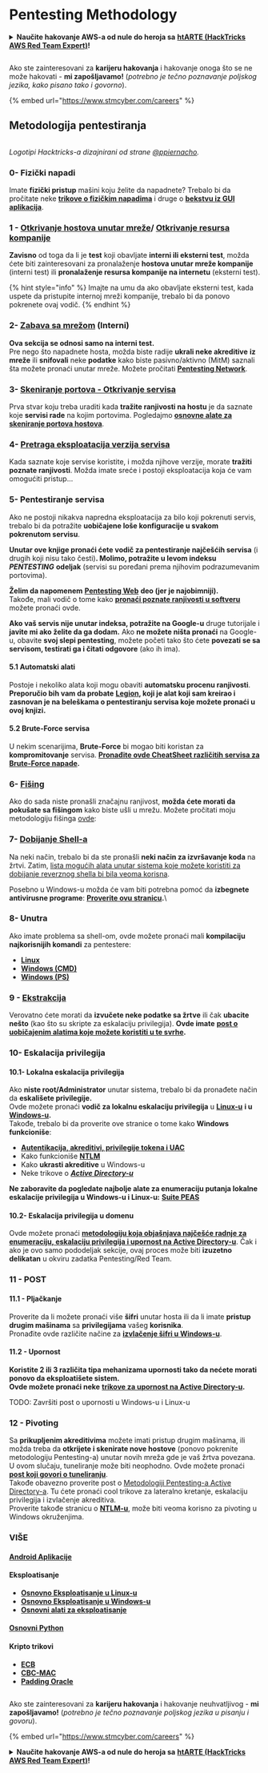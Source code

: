# Pentesting Methodology

<details>

<summary><strong>Naučite hakovanje AWS-a od nule do heroja sa</strong> <a href="https://training.hacktricks.xyz/courses/arte"><strong>htARTE (HackTricks AWS Red Team Expert)</strong></a><strong>!</strong></summary>

Drugi načini podrške HackTricks-u:

* Ako želite da vidite svoju **kompaniju reklamiranu na HackTricks-u** ili da **preuzmete HackTricks u PDF formatu** proverite [**PLANOVE ZA PRIJEM**](https://github.com/sponsors/carlospolop)!
* Nabavite [**zvanični PEASS & HackTricks swag**](https://peass.creator-spring.com)
* Otkrijte [**Porodicu PEASS**](https://opensea.io/collection/the-peass-family), našu kolekciju ekskluzivnih [**NFT-ova**](https://opensea.io/collection/the-peass-family)
* **Pridružite se** 💬 [**Discord grupi**](https://discord.gg/hRep4RUj7f) ili [**telegram grupi**](https://t.me/peass) ili nas **pratite** na **Twitteru** 🐦 [**@hacktricks\_live**](https://twitter.com/hacktricks\_live)**.**
* **Podelite svoje hakovanje trikove slanjem PR-ova na** [**HackTricks**](https://github.com/carlospolop/hacktricks) i [**HackTricks Cloud**](https://github.com/carlospolop/hacktricks-cloud) github repozitorijume.

</details>

<figure><img src="../.gitbook/assets/image (1) (1) (1) (1) (1) (1) (1) (1) (1) (1) (1) (1) (1) (1) (1) (1) (1) (1) (1) (1) (1) (1).png" alt=""><figcaption></figcaption></figure>

Ako ste zainteresovani za **karijeru hakovanja** i hakovanje onoga što se ne može hakovati - **mi zapošljavamo!** (_potrebno je tečno poznavanje poljskog jezika, kako pisano tako i govorno_).

{% embed url="https://www.stmcyber.com/careers" %}

## Metodologija pentestiranja

<figure><img src="../.gitbook/assets/HACKTRICKS-logo.svg" alt=""><figcaption></figcaption></figure>

_Logotipi Hacktricks-a dizajnirani od strane_ [_@ppiernacho_](https://www.instagram.com/ppieranacho/)_._

### 0- Fizički napadi

Imate **fizički pristup** mašini koju želite da napadnete? Trebalo bi da pročitate neke [**trikove o fizičkim napadima**](../hardware-physical-access/physical-attacks.md) i druge o [**bekstvu iz GUI aplikacija**](../hardware-physical-access/escaping-from-gui-applications.md).

### 1 - [Otkrivanje hostova unutar mreže](pentesting-network/#discovering-hosts)/ [Otkrivanje resursa kompanije](external-recon-methodology/)

**Zavisno** od toga da li je **test** koji obavljate **interni ili eksterni test**, možda ćete biti zainteresovani za pronalaženje **hostova unutar mreže kompanije** (interni test) ili **pronalaženje resursa kompanije na internetu** (eksterni test).

{% hint style="info" %}
Imajte na umu da ako obavljate eksterni test, kada uspete da pristupite internoj mreži kompanije, trebalo bi da ponovo pokrenete ovaj vodič.
{% endhint %}

### **2-** [**Zabava sa mrežom**](pentesting-network/) **(Interni)**

**Ova sekcija se odnosi samo na interni test.**\
Pre nego što napadnete hosta, možda biste radije **ukrali neke akreditive** **iz mreže** ili **snifovali** neke **podatke** kako biste pasivno/aktivno (MitM) saznali šta možete pronaći unutar mreže. Možete pročitati [**Pentesting Network**](pentesting-network/#sniffing).

### 3- [Skeniranje portova - Otkrivanje servisa](pentesting-network/#scanning-hosts)

Prva stvar koju treba uraditi kada **tražite ranjivosti na hostu** je da saznate koje **servisi rade** na kojim portovima. Pogledajmo [**osnovne alate za skeniranje portova hostova**](pentesting-network/#scanning-hosts).

### **4-** [Pretraga eksploatacija verzija servisa](search-exploits.md)

Kada saznate koje servise koristite, i možda njihove verzije, morate **tražiti poznate ranjivosti**. Možda imate sreće i postoji eksploatacija koja će vam omogućiti pristup...

### **5-** Pentestiranje servisa

Ako ne postoji nikakva napredna eksploatacija za bilo koji pokrenuti servis, trebalo bi da potražite **uobičajene loše konfiguracije u svakom pokrenutom servisu**.

**Unutar ove knjige pronaći ćete vodič za pentestiranje najčešćih servisa** (i drugih koji nisu tako česti)**. Molimo, potražite u levom indeksu** _**PENTESTING**_ **odeljak** (servisi su poređani prema njihovim podrazumevanim portovima).

**Želim da napomenem** [**Pentesting Web**](../network-services-pentesting/pentesting-web/) **deo (jer je najobimniji).**\
Takođe, mali vodič o tome kako [**pronaći poznate ranjivosti u softveru**](search-exploits.md) možete pronaći ovde.

**Ako vaš servis nije unutar indeksa, potražite na Google-u** druge tutorijale i **javite mi ako želite da ga dodam.** Ako **ne možete ništa pronaći** na Google-u, obavite **svoj slepi pentesting**, možete početi tako što ćete **povezati se sa servisom, testirati ga i čitati odgovore** (ako ih ima).

#### 5.1 Automatski alati

Postoje i nekoliko alata koji mogu obaviti **automatsku procenu ranjivosti**. **Preporučio bih vam da probate** [**Legion**](https://github.com/carlospolop/legion)**, koji je alat koji sam kreirao i zasnovan je na beleškama o pentestiranju servisa koje možete pronaći u ovoj knjizi.**

#### **5.2 Brute-Force servisa**

U nekim scenarijima, **Brute-Force** bi mogao biti koristan za **kompromitovanje** servisa. [**Pronađite ovde CheatSheet različitih servisa za Brute-Force napade**](brute-force.md)**.**

### 6- [Fišing](phishing-methodology/)

Ako do sada niste pronašli značajnu ranjivost, **možda ćete morati da pokušate sa fišingom** kako biste ušli u mrežu. Možete pročitati moju metodologiju fišinga [ovde](phishing-methodology/):

### **7-** [**Dobijanje Shell-a**](shells/)

Na neki način, trebalo bi da ste pronašli **neki način za izvršavanje koda** na žrtvi. Zatim, [lista mogućih alata unutar sistema koje možete koristiti za dobijanje reverznog shella bi bila veoma korisna](shells/).

Posebno u Windows-u možda će vam biti potrebna pomoć da **izbegnete antivirusne programe**: [**Proverite ovu stranicu**](../windows-hardening/av-bypass.md)**.**\\

### 8- Unutra

Ako imate problema sa shell-om, ovde možete pronaći mali **kompilaciju najkorisnijih komandi** za pentestere:

* [**Linux**](../linux-hardening/useful-linux-commands.md)
* [**Windows (CMD)**](../windows-hardening/basic-cmd-for-pentesters.md)
* [**Windows (PS)**](../windows-hardening/basic-powershell-for-pentesters/)

### **9 -** [**Ekstrakcija**](exfiltration.md)

Verovatno ćete morati da **izvučete neke podatke sa žrtve** ili čak **ubacite nešto** (kao što su skripte za eskalaciju privilegija). **Ovde imate** [**post o uobičajenim alatima koje možete koristiti u te svrhe**](exfiltration.md)**.**

### **10- Eskalacija privilegija**

#### **10.1- Lokalna eskalacija privilegija**

Ako **niste root/Administrator** unutar sistema, trebalo bi da pronađete način da **eskališete privilegije.**\
Ovde možete pronaći **vodič za lokalnu eskalaciju privilegija** u [**Linux-u**](../linux-hardening/privilege-escalation/) **i u** [**Windows-u**](../windows-hardening/windows-local-privilege-escalation/)**.**\
Takođe, trebalo bi da proverite ove stranice o tome kako **Windows funkcioniše**:

* [**Autentikacija, akreditivi, privilegije tokena i UAC**](../windows-hardening/authentication-credentials-uac-and-efs/)
* Kako funkcioniše [**NTLM**](../windows-hardening/ntlm/)
* Kako **ukrasti akreditive** u Windows-u
* Neke trikove o [_**Active Directory-u**_](../windows-hardening/active-directory-methodology/)

**Ne zaboravite da pogledate najbolje alate za enumeraciju putanja lokalne eskalacije privilegija u Windows-u i Linux-u:** [**Suite PEAS**](https://github.com/carlospolop/privilege-escalation-awesome-scripts-suite)

#### **10.2- Eskalacija privilegija u domenu**

Ovde možete pronaći [**metodologiju koja objašnjava najčešće radnje za enumeraciju, eskalaciju privilegija i upornost na Active Directory-u**](../windows-hardening/active-directory-methodology/). Čak i ako je ovo samo pododeljak sekcije, ovaj proces može biti **izuzetno delikatan** u okviru zadatka Pentesting/Red Team.

### 11 - POST

#### **11.1 - Pljačkanje**

Proverite da li možete pronaći više **šifri** unutar hosta ili da li imate **pristup drugim mašinama** sa **privilegijama** vašeg **korisnika**.\
Pronađite ovde različite načine za [**izvlačenje šifri u Windows-u**](https://github.com/carlospolop/hacktricks/blob/rs/generic-methodologies-and-resources/broken-reference/README.md).

#### 11.2 - Upornost

**Koristite 2 ili 3 različita tipa mehanizama upornosti tako da nećete morati ponovo da eksploatišete sistem.**\
**Ovde možete pronaći neke** [**trikove za upornost na Active Directory-u**](../windows-hardening/active-directory-methodology/#persistence)**.**

TODO: Završiti post o upornosti u Windows-u i Linux-u

### 12 - Pivoting

Sa **prikupljenim akreditivima** možete imati pristup drugim mašinama, ili možda treba da **otkrijete i skenirate nove hostove** (ponovo pokrenite metodologiju Pentesting-a) unutar novih mreža gde je vaš žrtva povezana.\
U ovom slučaju, tuneliranje može biti neophodno. Ovde možete pronaći [**post koji govori o tuneliranju**](tunneling-and-port-forwarding.md).\
Takođe obavezno proverite post o [Metodologiji Pentesting-a Active Directory-a](../windows-hardening/active-directory-methodology/). Tu ćete pronaći cool trikove za lateralno kretanje, eskalaciju privilegija i izvlačenje akreditiva.\
Proverite takođe stranicu o [**NTLM-u**](../windows-hardening/ntlm/), može biti veoma korisno za pivoting u Windows okruženjima.

### VIŠE

#### [Android Aplikacije](../mobile-pentesting/android-app-pentesting/)

#### **Eksploatisanje**

* [**Osnovno Eksploatisanje u Linux-u**](../reversing-and-exploiting/linux-exploiting-basic-esp/)
* [**Osnovno Eksploatisanje u Windows-u**](../reversing-and-exploiting/windows-exploiting-basic-guide-oscp-lvl.md)
* [**Osnovni alati za eksploatisanje**](../reversing-and-exploiting/tools/)

#### [**Osnovni Python**](python/)

#### **Kripto trikovi**

* [**ECB**](../crypto-and-stego/electronic-code-book-ecb.md)
* [**CBC-MAC**](../crypto-and-stego/cipher-block-chaining-cbc-mac-priv.md)
* [**Padding Oracle**](../crypto-and-stego/padding-oracle-priv.md)

<figure><img src="https://github.com/carlospolop/hacktricks/blob/rs/.gitbook/assets/image%20(1)%20(1)%20(1)%20(1)%20(1)%20(1)%20(1)%20(1)%20(1)%20(1)%20(1)%20(1)%20(1)%20(1)%20(1)%20(1)%20(1)%20(1)%20(1)%20(1)%20(1)%20(1)%20(1).png" alt=""><figcaption></figcaption></figure>

Ako ste zainteresovani za **karijeru hakovanja** i hakovanje neuhvatljivog - **mi zapošljavamo!** (_potrebno je tečno poznavanje poljskog jezika u pisanju i govoru_).

{% embed url="https://www.stmcyber.com/careers" %}

<details>

<summary><strong>Naučite hakovanje AWS-a od nule do heroja sa</strong> <a href="https://training.hacktricks.xyz/courses/arte"><strong>htARTE (HackTricks AWS Red Team Expert)</strong></a><strong>!</strong></summary>

Drugi načini podrške HackTricks-u:

* Ako želite da vidite svoju **kompaniju reklamiranu na HackTricks-u** ili da **preuzmete HackTricks u PDF formatu** proverite [**PLANOVE ZA PRIJAVU**](https://github.com/sponsors/carlospolop)!
* Nabavite [**zvanični PEASS & HackTricks swag**](https://peass.creator-spring.com)
* Otkrijte [**The PEASS Family**](https://opensea.io/collection/the-peass-family), našu kolekciju ekskluzivnih [**NFT-ova**](https://opensea.io/collection/the-peass-family)
* **Pridružite se** 💬 [**Discord grupi**](https://discord.gg/hRep4RUj7f) ili [**telegram grupi**](https://t.me/peass) ili nas **pratite** na **Twitter-u** 🐦 [**@hacktricks\_live**](https://twitter.com/hacktricks\_live)**.**
* **Podelite svoje hakovanje trikove slanjem PR-ova na** [**HackTricks**](https://github.com/carlospolop/hacktricks) i [**HackTricks Cloud**](https://github.com/carlospolop/hacktricks-cloud) github repozitorijume.

</details>
